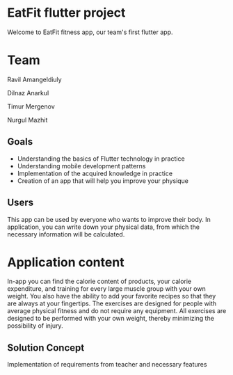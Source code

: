 # EatFit flutter project
Welcome to EatFit fitness app, our team's first flutter app.

# Team
Ravil Amangeldiuly

Dilnaz Anarkul

Timur Mergenov

Nurgul Mazhit

## Goals

- Understanding the basics of Flutter technology in practice
- Understanding mobile development patterns 
- Implementation of the acquired knowledge in practice
- Creation of an app that will help you improve your physique

## Users
This app can be used by everyone who wants to improve their body. In application, you can write down your physical data, from which the necessary information will be calculated. 

# Application content
In-app you can find the calorie content of products, your calorie expenditure, and training for every large muscle group with your own weight.
You also have the ability to add your favorite recipes so that they are always at your fingertips.
The exercises are designed for people with average physical fitness and do not require any equipment.
All exercises are designed to be performed with your own weight, thereby minimizing the possibility of injury.

## Solution Concept
Implementation of requirements from teacher and necessary features
